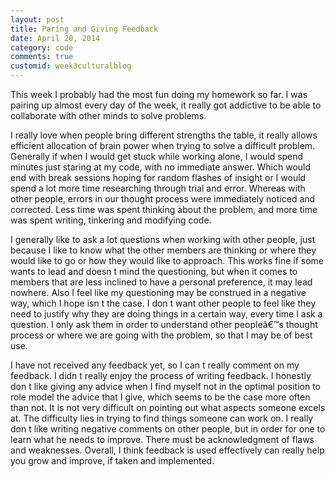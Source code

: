 ```yaml
---
layout: post
title: Paring and Giving Feedback
date: April 20, 2014
category: code
comments: true
customid: week3culturalblog
---
```

This week I probably had the most fun doing my homework so far. I was pairing up almost every day of the week, it really got addictive to be able to collaborate with other minds to solve problems. 

I really love when people bring different strengths the table, it really allows efficient allocation of brain power when trying to solve a difficult problem. Generally if when I would get stuck while working alone, I would spend minutes just staring at my code, with no immediate answer. Which would end with break sessions hoping for random flashes of insight or I would spend a lot more time researching through trial and error. Whereas with other people, errors in our thought process were immediately noticed and corrected. Less time was spent thinking about the problem, and more time was spent writing, tinkering and modifying code. 

I generally like to ask a lot questions when working with other people, just because I like to know what the other members are thinking or where they would like to go or how they would like to approach. This works fine if some wants to lead and doesn t mind the questioning, but when it comes to members that are less inclined to have a personal preference, it may lead nowhere. Also I feel like my questioning may be construed in a negative way, which I hope isn t the case. I don t want other people to feel like they need to justify why they are doing things in a certain way, every time I ask a question. I only ask them in order to understand other peopleâ€™s thought process or where we are going with the problem, so that I may be of best use. 

I have not received any feedback yet, so I can t really comment on my feedback. I didn t really enjoy the process of writing feedback. I honestly don t like giving any advice when I find myself not in the optimal position to role model the advice that I give, which seems to be the case more often than not. It is not very difficult on pointing out what aspects someone excels at. The difficulty lies in trying to find things someone can work on. I really don t like writing negative comments on other people, but in order for one to learn what he needs to improve. There must be acknowledgment of flaws and weaknesses. Overall, I think feedback is used effectively can really help you grow and improve, if taken and implemented.